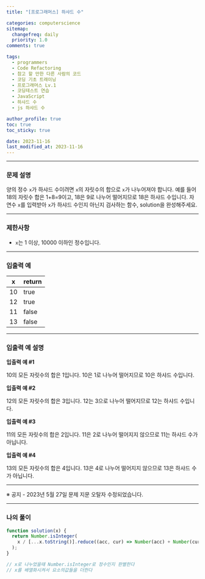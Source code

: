 ```yaml
---
title: "[프로그래머스] 하샤드 수"

categories: computerscience
sitemap:
  changefreq: daily
  priority: 1.0
comments: true

tags:
  - programmers
  - Code Refactoring
  - 참고 할 만한 다른 사람의 코드
  - 코딩 기초 트레이닝
  - 프로그래머스 Lv.1
  - 코딩테스트 연습
  - JavaScript
  - 하샤드 수
  - js 하샤드 수

author_profile: true
toc: true
toc_sticky: true

date: 2023-11-16
last_modified_at: 2023-11-16
---
```


---

### 문제 설명

양의 정수 `x`가 하샤드 수이려면 `x`의 자릿수의 합으로 `x`가 나누어져야 합니다. 예를 들어 18의 자릿수 합은 1+8=9이고, 18은 9로 나누어 떨어지므로 18은 하샤드 수입니다. 자연수 `x`를 입력받아 `x`가 하샤드 수인지 아닌지 검사하는 함수, solution을 완성해주세요.

---

### 제한사항

- `x`는 1 이상, 10000 이하인 정수입니다.

---

### 입출력 예

| x   | return |
| --- | ------ |
| 10  | true   |
| 12  | true   |
| 11  | false  |
| 13  | false  |

---

### 입출력 예 설명

**입출력 예 #1**

10의 모든 자릿수의 합은 1입니다. 10은 1로 나누어 떨어지므로 10은 하샤드 수입니다.

**입출력 예 #2**

12의 모든 자릿수의 합은 3입니다. 12는 3으로 나누어 떨어지므로 12는 하샤드 수입니다.

**입출력 예 #3**

11의 모든 자릿수의 합은 2입니다. 11은 2로 나누어 떨어지지 않으므로 11는 하샤드 수가 아닙니다.

**입출력 예 #4**

13의 모든 자릿수의 합은 4입니다. 13은 4로 나누어 떨어지지 않으므로 13은 하샤드 수가 아닙니다.

---

※ 공지 - 2023년 5월 27일 문제 지문 오탈자 수정되었습니다.

---

### 나의 풀이

```jsx
function solution(x) {
  return Number.isInteger(
    x / [...x.toString()].reduce((acc, cur) => Number(acc) + Number(cur), 0)
  );
}

// x로 나누었을때 Number.isInteger로 정수인지 판별한다
// x를 배열화시켜서 요소의값들을 더한다
```
